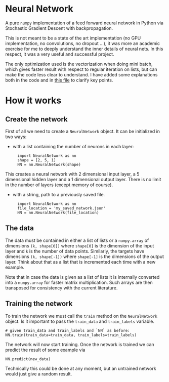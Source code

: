 # Neural Network

A pure `numpy` implementation of a feed forward neural network in Python via Stochastic Gradient Descent with backpropagation.

This is not meant to be a state of the art implementation (no GPU implementation, no convolutions, no dropout ...), it was more an academic exercise for me to deeply understand the inner details of neural nets. In this respect, it was a very useful and successful project.

The only optimization used is the vectorization when doing mini batch, which gives faster result with respect to regular iteration on lists, but can make the code less clear to understand. I have added some explanations both in the code and in [this file](InterestingBits.ipynb) to clarify key points.

# How it works

## Create the network

First of all we need to create a `NeuralNetwork` object. It can be initialized in two ways:

- with a list containing the number of neurons in each layer:

        import NeuralNetwork as nn
        shape = [2, 5, 1]
        NN = nn.NeuralNetwork(shape)

This creates a neural network with 2 dimensional input layer, a 5 dimensional hidden layer and a 1 dimensional output layer. There is no limit in the number of layers (except memory of course).


- with a string, path to a previously saved file.

        import NeuralNetwork as nn
        file_location = 'my_saved_network.json'
        NN = nn.NeuralNetwork(file_location)




## The data

The data must be contained in either a list of lists or a `numpy.array` of dimensions `(k, shape[0])` where `shape[0]` is the dimension of the input layer and `k` is the number of data points. 
Similarly, the targets have dimensions `(k, shape[-1])` where `shape[-1]` is the dimensions of the output layer. Think about that as a list that is incremented each time with a new example.

Note that in case the data is given as a list of lists it is internally converted into a `numpy.array` for faster matrix multiplication. Such arrays are then transposed for consistency with the current literature.

## Training the network

To train the network we must call the `train` method on the `NeuralNetwork` object. Is it important to pass the `train_data` and `train_labels` variable.

    # given train_data and train_labels and `NN` as before:
    NN.train(train_data=train_data, train_labels=train_labels)

The network will now start training. Once the network is trained we can predict the result of some example via

    NN.predict(new_data)

Technically this could be done at any moment, but an untrained network would just give a random result.



